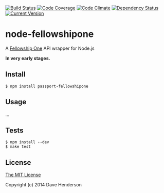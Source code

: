 [![Build Status](https://img.shields.io/travis/hairyhenderson/node-fellowshipone.svg)](http://travis-ci.org/hairyhenderson/node-fellowshipone)
[![Code Coverage](https://img.shields.io/codeclimate/coverage/github/hairyhenderson/node-fellowshipone.svg)](https://codeclimate.com/github/hairyhenderson/node-fellowshipone)
[![Code Climate](https://img.shields.io/codeclimate/github/hairyhenderson/node-fellowshipone.svg)](https://codeclimate.com/github/hairyhenderson/node-fellowshipone)
[![Dependency Status](https://img.shields.io/gemnasium/hairyhenderson/node-fellowshipone.svg)](https://gemnasium.com/hairyhenderson/node-fellowshipone)
[![Current Version](https://img.shields.io/npm/v/fellowshipone.svg)](https://www.npmjs.org/package/fellowshipone)

# node-fellowshipone
A [Fellowship One](http://developer.fellowshipone.org) API wrapper for Node.js

**In very early stages.**

## Install

    $ npm install passport-fellowshipone

## Usage

...

## Tests

    $ npm install --dev
    $ make test

## License

[The MIT License](http://opensource.org/licenses/MIT)

Copyright (c) 2014 Dave Henderson
